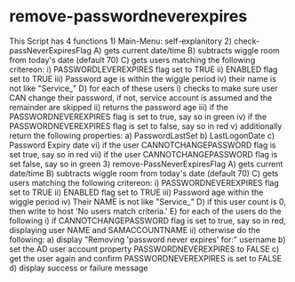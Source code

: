 # remove-passwordneverexpires
This Script has 4 functions
	1) Main-Menu: self-explanitory
	2) check-passNeverExpiresFlag
		A) gets current date/time
		B) subtracts wiggle room from today's date (default 70)
		C) gets users matching the following critereon:
			i)   PASSWORDLEVEREXPIRES flag set to TRUE
			ii)  ENABLED flag set to TRUE
			iii) Password age is within the wiggle period 
			iv)  their name is not like "Service_"
		D) for each of these users
			i)   checks to make sure user CAN change their password, if not, service account is assumed and the remainder are skipped
			ii)  returns the password age
			iii) if the PASSWORDNEVEREXPIRES flag is set to true, say so in green
			iv)  if the PASSWORDNEVEREXPIRES flag is set to false, say so in red
			v)   additionally return the following properties:
				a) PasswordLastSet
				b) LastLogonDate
				c) Password Expiry date
			vi)  if the user CANNOTCHANGEPASSWORD flag is set true, say so in red
			vii) if the user CANNOTCHANGEPASSWORD flag is set false, say so in green
	3) remove-PassNeverExpiresFlag
		A) gets current date/time
		B) subtracts wiggle room from today's date (default 70)
		C) gets users matching the following critereon:
			i)   PASSWORDNEVEREXPIRES flag set to TRUE
			ii)  ENABLED flag set to TRUE
			iii) Password age within the wiggle period
			iv)  Their NAME is not like "Service_"
		D) if this user count is 0, then write to host 'No users match criteria.'
		E) for each of the users do the following
			i)   if CANNOTCHANGEPASSWORD flag is set to true, say so in red, displaying user NAME and SAMACCOUNTNAME
			ii)  otherwise do the following: 
				a) display "Removing 'password never expires' for:" username
				b) set the AD user account property PASSWORDNEVEREXPIRES to FALSE
				c) get the user again and confirm PASSWORDNEVEREXPIRES is set to FALSE
				d) display success or failure message
